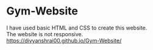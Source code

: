 # Gym-Website
I have used basic HTML and CSS to create this website. <br />
The website is not responsive. <br />
https://divyanshrai00.github.io/Gym-Website/
